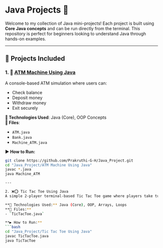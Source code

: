 # Java Projects 🚀

Welcome to my collection of Java mini-projects! Each project is built using **Core Java concepts** and can be run directly from the terminal. This repository is perfect for beginners looking to understand Java through hands-on examples.

---

## 📁 Projects Included

### 1. 🔐 [ATM Machine Using Java](https://github.com/Prakruthi-G-H/Java_Project/tree/main/ATM%20Machine%20Using%20Java)
A console-based ATM simulation where users can:
- Check balance
- Deposit money
- Withdraw money
- Exit securely

**📌 Technologies Used**: Java (Core), OOP Concepts  
**📂 Files**:
- `ATM.java`
- `Bank.java`
- `Machine_ATM.java`

**▶️ How to Run:**
```bash
git clone https://github.com/Prakruthi-G-H/Java_Project.git
cd "Java_Project/ATM Machine Using Java"
javac *.java
java Machine_ATM

---

2. ❌⭕ Tic Tac Toe Using Java  
A simple 2-player terminal-based Tic Tac Toe game where players take turns marking `X` and `O` on a 3x3 board.

**📌 Technologies Used:** Java (Core), OOP, Arrays, Loops  
**📂 Files:**
- `TicTacToe.java`

**▶️ How to Run:**
```bash
cd "Java_Project/Tic Tac Toe Using Java"
javac TicTacToe.java
java TicTacToe
